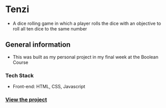 # Tenzi
 - A dice rolling game in which a player rolls the dice with an objective to roll all ten dice to the same number
## General information
 - This was built as my personal project in my final week at the Boolean Course
### Tech Stack
 - Front-end: HTML, CSS, Javascript
### <a href="https://tenzi-six.vercel.app/">View the project</a>
